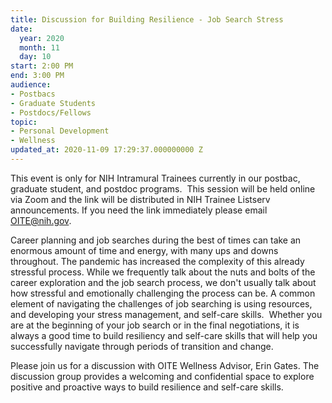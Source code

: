 ```yaml
---
title: Discussion for Building Resilience - Job Search Stress
date:
  year: 2020
  month: 11
  day: 10
start: 2:00 PM
end: 3:00 PM
audience:
- Postbacs
- Graduate Students
- Postdocs/Fellows
topic:
- Personal Development
- Wellness
updated_at: 2020-11-09 17:29:37.000000000 Z
---
```

This event is only for NIH Intramural Trainees currently in our postbac,
graduate student, and postdoc programs.  This session will be held
online via Zoom and the link will be distributed in NIH Trainee Listserv
announcements. If you need the link immediately please email
OITE@nih.gov. 

Career planning and job searches during the best of times can take an
enormous amount of time and energy, with many ups and downs throughout.
The pandemic has increased the complexity of this already stressful
process. While we frequently talk about the nuts and bolts of the career
exploration and the job search process, we don\'t usually talk about how
stressful and emotionally challenging the process can be. A common
element of navigating the challenges of job searching is using
resources, and developing your stress management, and self-care skills. 
Whether you are at the beginning of your job search or in the final
negotiations, it is always a good time to build resiliency and self-care
skills that will help you successfully navigate through periods of
transition and change.

Please join us for a discussion with OITE Wellness Advisor, Erin Gates.
The discussion group provides a welcoming and confidential space to
explore positive and proactive ways to build resilience and self-care
skills.
